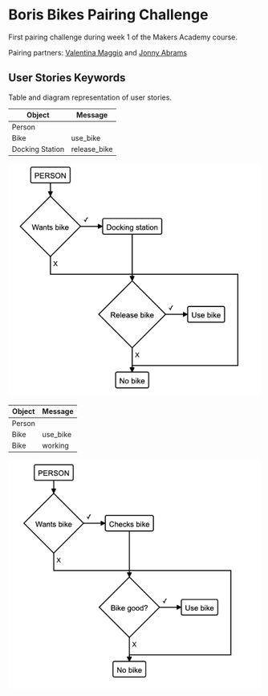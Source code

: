 # Boris Bikes Pairing Challenge

First pairing challenge during week 1 of the Makers Academy course.

Pairing partners: [Valentina Maggio](https://github.com/valentina-maggio) and [Jonny Abrams](https://github.com/jonnyabrams)


## User Stories Keywords

Table and diagram representation of user stories.

| Object | Message |
| --- | --- |
| Person | |
| Bike | use_bike |
| Docking Station | release_bike |

![User story 1 diagram](https://github.com/valentina-maggio/boris-bikes/blob/main/flowchart_1.png)

| Object | Message |
| --- | --- |
| Person | |
| Bike | use_bike |
| Bike | working |

![User story 2 diagram](https://github.com/valentina-maggio/boris-bikes/blob/main/flowchart_2.png)